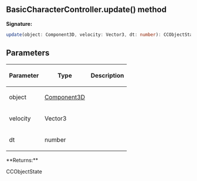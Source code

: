 
## BasicCharacterController.update() method

**Signature:**

```typescript
update(object: Component3D, velocity: Vector3, dt: number): CCObjectState;
```

## Parameters

<table><thead><tr><th>

Parameter


</th><th>

Type


</th><th>

Description


</th></tr></thead>
<tbody><tr><td>

object


</td><td>

[Component3D](/reference/component3d.md)


</td><td>


</td></tr>
<tr><td>

velocity


</td><td>

Vector3


</td><td>


</td></tr>
<tr><td>

dt


</td><td>

number


</td><td>


</td></tr>
</tbody></table>
**Returns:**

CCObjectState

